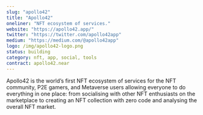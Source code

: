 ```yaml
---
slug: "apollo42"
title: "Apollo42"
oneliner: "NFT ecosystem of services."
website: "https://apollo42.app/"
twitter: "https://twitter.com/apollo42app"
medium: "https://medium.com/@apollo42app"
logo: /img/apollo42-logo.png
status: building
category: nft, app, social, tools
contract: apollo42.near
---
```


Apollo42 is the world’s first NFT ecosystem of services for the NFT community, P2E gamers, and Metaverse users allowing everyone to do everything in one place: from socialising with other NFT enthusiasts on the marketplace to creating an NFT collection with zero code and analysing the overall NFT market.
